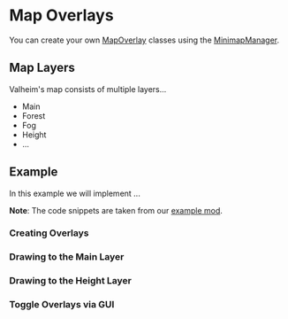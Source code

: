 ﻿# Map Overlays

You can create your own [MapOverlay](xref:Jotunn.Managers.MinimapManager.MapOverlay) classes using the [MinimapManager](xref:Jotunn.Managers.MinimapManager).

## Map Layers

Valheim's map consists of multiple layers...

* Main
* Forest
* Fog
* Height
* ...

## Example

In this example we will implement ...

**Note**: The code snippets are taken from our [example mod](https://github.com/Valheim-Modding/JotunnModExample).

### Creating Overlays



### Drawing to the Main Layer



### Drawing to the Height Layer



### Toggle Overlays via GUI

